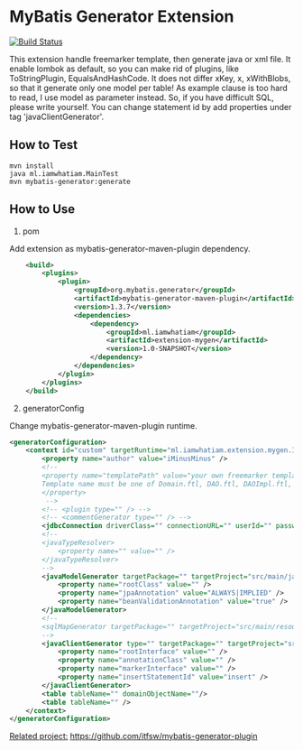 # MyBatis Generator Extension
[![Build Status](https://travis-ci.org/iMinusMinus/extension.png)](https://travis-ci.org/iMinusMinus/extension)

This extension handle freemarker template, then generate java or xml file.
It enable lombok as default, so you can make rid of plugins, like ToStringPlugin, EqualsAndHashCode.
It does not differ xKey, x, xWithBlobs, so that it generate only one model per table!
As example clause is too hard to read, I use model as parameter instead.
So, if you have difficult SQL, please write yourself.
You can change statement id by add properties under tag 'javaClientGenerator'.
## How to Test
```
mvn install
java ml.iamwhatiam.MainTest
mvn mybatis-generator:generate
```

## How to Use
1. pom

Add extension as mybatis-generator-maven-plugin dependency.
```xml
    <build>
        <plugins>
            <plugin>
                <groupId>org.mybatis.generator</groupId>
                <artifactId>mybatis-generator-maven-plugin</artifactId>
                <version>1.3.7</version>
                <dependencies>
                    <dependency>
                        <groupId>ml.iamwhatiam</groupId>
                        <artifactId>extension-mygen</artifactId>
                        <version>1.0-SNAPSHOT</version>
                    </dependency>
                </dependencies>
            </plugin>
        </plugins>
    </build>
```
2. generatorConfig

Change mybatis-generator-maven-plugin runtime.
```xml
<generatorConfiguration>
    <context id="custom" targetRuntime="ml.iamwhatiam.extension.mygen.IntrospectedTableTemplateImpl">
        <property name="author" value="iMinusMinus" />
        <!-- 
        <property name="templatePath" value="your own freemarker template path.">
        Template name must be one of Domain.ftl, DAO.ftl, DAOImpl.ftl, SqlMap.ftl or Mapper.ftl.
        </property>
         -->
        <!-- <plugin type="" /> -->
        <!-- <commentGenerator type="" /> -->
        <jdbcConnection driverClass="" connectionURL="" userId="" password="" />
        <!-- 
        <javaTypeResolver>
            <property name="" value="" />
        </javaTypeResolver>
        -->
        <javaModelGenerator targetPackage="" targetProject="src/main/java">
            <property name="rootClass" value="" />
            <property name="jpaAnnotation" value="ALWAYS|IMPLIED" />
            <property name="beanValidationAnnotation" value="true" />
        </javaModelGenerator>  
        <!--
        <sqlMapGenerator targetPackage="" targetProject="src/main/resources" />
        -->   
        <javaClientGenerator type="" targetPackage="" targetProject="src/main/java">
            <property name="rootInterface" value="" />
            <property name="annotationClass" value="" />
            <property name="markerInterface" value="" />
            <property name="insertStatementId" value="insert" />
        </javaClientGenerator>
        <table tableName="" domainObjectName=""/>
        <table tableName="" />
    </context>
</generatorConfiguration>
```

[Related project:](https://github.com/mybatis/generator/wiki/Third-Party-Tools)
https://github.com/itfsw/mybatis-generator-plugin
